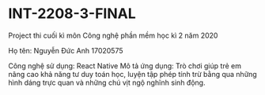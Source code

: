 # INT-2208-3-FINAL
Project thi cuối kì môn Công nghệ phần mềm học kì 2 năm 2020 

Họ tên: Nguyễn Đức Anh 17020575

Công nghệ sử dụng: React Native
Mô tả ứng dụng: Trò chơi giúp trẻ em nâng cao khả năng tư duy toán học, luyện tập phép tính trừ bằng qua những hình dáng trực quan và những chú vịt ngộ nghĩnh sinh động.
